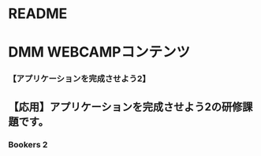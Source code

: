 # README

# DMM WEBCAMPコンテンツ
### 【アプリケーションを完成させよう2】

## 【応用】アプリケーションを完成させよう2の研修課題です。



### Bookers 2